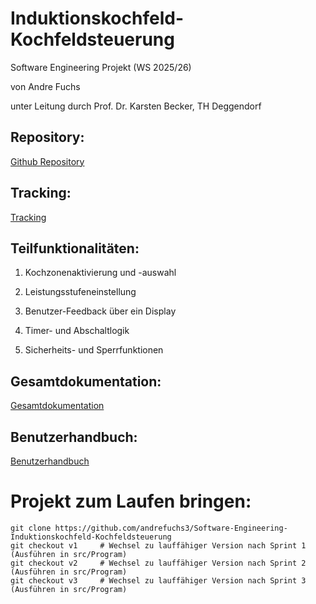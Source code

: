 # Induktionskochfeld-Kochfeldsteuerung
Software Engineering Projekt (WS 2025/26)

von Andre Fuchs 

unter Leitung durch Prof. Dr. Karsten Becker, TH Deggendorf

## Repository:

[Github Repository](https://github.com/andrefuchs3/Software-Engineering-Induktionskochfeld-Kochfeldsteuerung)

## Tracking:

[Tracking](https://github.com/andrefuchs3/Software-Engineering-Induktionskochfeld-Kochfeldsteuerung)

## Teilfunktionalitäten:

1. Kochzonenaktivierung und -auswahl
   
2. Leistungsstufeneinstellung

3. Benutzer-Feedback über ein Display

4. Timer- und Abschaltlogik

5. Sicherheits- und Sperrfunktionen

## Gesamtdokumentation:

[Gesamtdokumentation](https://github.com/andrefuchs3/Software-Engineering-Induktionskochfeld-Kochfeldsteuerung)

## Benutzerhandbuch:

[Benutzerhandbuch](https://github.com/andrefuchs3/Software-Engineering-Induktionskochfeld-Kochfeldsteuerung)

# Projekt zum Laufen bringen:

```
git clone https://github.com/andrefuchs3/Software-Engineering-Induktionskochfeld-Kochfeldsteuerung
git checkout v1     # Wechsel zu lauffähiger Version nach Sprint 1 (Ausführen in src/Program)
git checkout v2     # Wechsel zu lauffähiger Version nach Sprint 2 (Ausführen in src/Program)
git checkout v3     # Wechsel zu lauffähiger Version nach Sprint 3 (Ausführen in src/Program)
``` 

